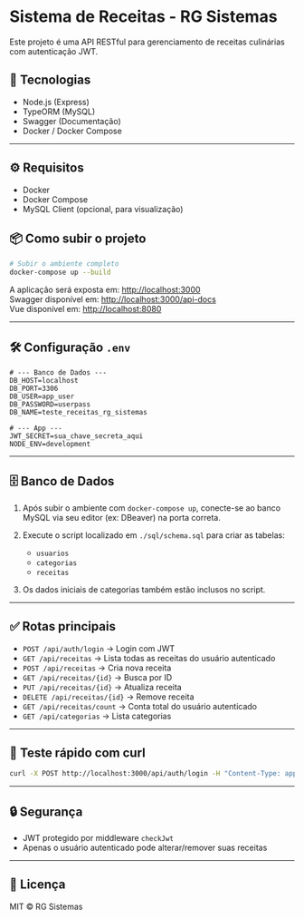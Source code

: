 # Sistema de Receitas - RG Sistemas

Este projeto é uma API RESTful para gerenciamento de receitas culinárias com autenticação JWT.

## 🚀 Tecnologias

- Node.js (Express)
- TypeORM (MySQL)
- Swagger (Documentação)
- Docker / Docker Compose

---

## ⚙️ Requisitos

- Docker
- Docker Compose
- MySQL Client (opcional, para visualização)

## 📦 Como subir o projeto

```bash
# Subir o ambiente completo
docker-compose up --build
```

A aplicação será exposta em: [http://localhost:3000](http://localhost:3000)  
Swagger disponível em: [http://localhost:3000/api-docs](http://localhost:3000/api-docs)  
Vue disponível em: [http://localhost:8080](http://localhost:8080)

---

## 🛠️ Configuração `.env`

```env
# --- Banco de Dados ---
DB_HOST=localhost
DB_PORT=3306
DB_USER=app_user
DB_PASSWORD=userpass
DB_NAME=teste_receitas_rg_sistemas

# --- App ---
JWT_SECRET=sua_chave_secreta_aqui
NODE_ENV=development
```

---

## 🗄️ Banco de Dados

1. Após subir o ambiente com `docker-compose up`, conecte-se ao banco MySQL via seu editor (ex: DBeaver) na porta correta.
2. Execute o script localizado em `./sql/schema.sql` para criar as tabelas:

   - `usuarios`
   - `categorias`
   - `receitas`

3. Os dados iniciais de categorias também estão inclusos no script.

---

## ✅ Rotas principais

- `POST /api/auth/login` → Login com JWT
- `GET /api/receitas` → Lista todas as receitas do usuário autenticado
- `POST /api/receitas` → Cria nova receita
- `GET /api/receitas/{id}` → Busca por ID
- `PUT /api/receitas/{id}` → Atualiza receita
- `DELETE /api/receitas/{id}` → Remove receita
- `GET /api/receitas/count` → Conta total do usuário autenticado
- `GET /api/categorias` → Lista categorias

---

## 🧪 Teste rápido com curl

```bash
curl -X POST http://localhost:3000/api/auth/login -H "Content-Type: application/json" -d '{ "login": "acelot", "senha": "suasenha" }'
```

---

## 🔒 Segurança

- JWT protegido por middleware `checkJwt`
- Apenas o usuário autenticado pode alterar/remover suas receitas

---

## 📄 Licença

MIT © RG Sistemas